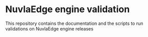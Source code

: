 # NuvlaEdge engine validation

This repository contains the documentation and the scripts to run validations on NuvlaEdge engine releases